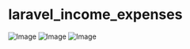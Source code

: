 # laravel_income_expenses
 
![Image](screenshot/admin_login_image.png)
![Image](screenshot/Transaction_image.png)
![Image](screenshot/Transaction_Report_pdf_image.png)